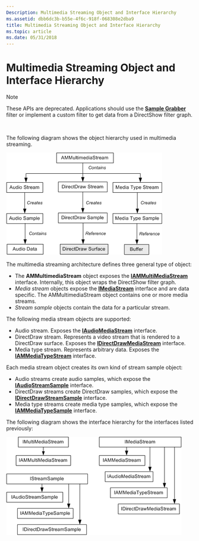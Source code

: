 ```yaml
---
Description: Multimedia Streaming Object and Interface Hierarchy
ms.assetid: dbb6dc3b-b55e-4f6c-918f-068308e2dba9
title: Multimedia Streaming Object and Interface Hierarchy
ms.topic: article
ms.date: 05/31/2018
---
```


# Multimedia Streaming Object and Interface Hierarchy

> [!Note]  
> These APIs are deprecated. Applications should use the [**Sample Grabber**](sample-grabber-filter.md) filter or implement a custom filter to get data from a DirectShow filter graph.

 

The following diagram shows the object hierarchy used in multimedia streaming.

![multimediastreaming object hierarchy](images/mmstream02.png)

The multimedia streaming architecture defines three general type of object:

-   The **AMMultimediaStream** object exposes the [**IAMMultiMediaStream**](/windows/desktop/api/amstream/nn-amstream-iammultimediastream) interface. Internally, this object wraps the DirectShow filter graph.
-   *Media stream* objects expose the [**IMediaStream**](/windows/desktop/api/mmstream/nn-mmstream-imediastream) interface and are data specific. The AMMultimediaStream object contains one or more media streams.
-   *Stream sample* objects contain the data for a particular stream.

The following media stream objects are supported:

-   Audio stream. Exposes the [**IAudioMediaStream**](/windows/desktop/api/austream/nn-austream-iaudiomediastream) interface.
-   DirectDraw stream. Represents a video stream that is rendered to a DirectDraw surface. Exposes the [**IDirectDrawMediaStream**](/windows/desktop/api/ddstream/nn-ddstream-idirectdrawmediastream) interface.
-   Media type stream. Represents arbitrary data. Exposes the [**IAMMediaTypeStream**](/windows/desktop/api/amstream/nn-amstream-iammediatypestream) interface.

Each media stream object creates its own kind of stream sample object:

-   Audio streams create audio samples, which expose the [**IAudioStreamSample**](/windows/desktop/api/austream/nn-austream-iaudiostreamsample) interface.
-   DirectDraw streams create DirectDraw samples, which expose the [**IDirectDrawStreamSample**](/windows/desktop/api/ddstream/nn-ddstream-idirectdrawstreamsample) interface.
-   Media type streams create media type samples, which expose the [**IAMMediaTypeSample**](/windows/desktop/api/amstream/nn-amstream-iammediatypesample) interface.

The following diagram shows the interface hierarchy for the interfaces listed previously:

![multimediastreaming interface hierarchy](images/mmstream01.png)

 

 



